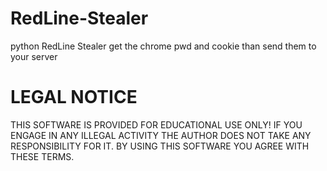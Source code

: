 # RedLine-Stealer
python RedLine Stealer get the chrome pwd and cookie than send them to your server

# LEGAL NOTICE
THIS SOFTWARE IS PROVIDED FOR EDUCATIONAL USE ONLY! IF YOU ENGAGE IN ANY ILLEGAL ACTIVITY THE AUTHOR DOES NOT TAKE ANY RESPONSIBILITY FOR IT. BY USING THIS SOFTWARE YOU AGREE WITH THESE TERMS.
